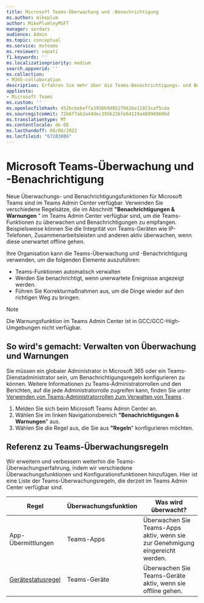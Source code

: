 ```yaml
---
title: Microsoft Teams-Überwachung und -Benachrichtigung
ms.author: mikeplum
author: MikePlumleyMSFT
manager: serdars
audience: Admin
ms.topic: conceptual
ms.service: msteams
ms.reviewer: vapati
f1.keywords: ''
ms.localizationpriority: medium
search.appverid: ''
ms.collection:
- M365-collaboration
description: Erfahren Sie mehr über die Teams-Benachrichtigungs- und Benachrichtigungsfunktionen, die im Microsoft Teams Admin Center verfügbar sind.
appliesto:
- Microsoft Teams
ms.custom: ''
ms.openlocfilehash: 452bcbebeffa3936b9d05270626e11923caf5cda
ms.sourcegitcommit: 72b6f7ab2a44dec395622bfe64119a48094960bd
ms.translationtype: MT
ms.contentlocale: de-DE
ms.lasthandoff: 08/08/2022
ms.locfileid: "67283086"
---
```

# <a name="microsoft-teams-monitoring-and-alerting"></a>Microsoft Teams-Überwachung und -Benachrichtigung

Neue Überwachungs- und Benachrichtigungsfunktionen für Microsoft Teams sind im Teams Admin Center verfügbar. Verwenden Sie verschiedene Regelsätze, die im Abschnitt **"Benachrichtigungen & Warnungen** " im Teams Admin Center verfügbar sind, um die Teams-Funktionen zu überwachen und Benachrichtigungen zu empfangen. Beispielsweise können Sie die Integrität von Teams-Geräten wie IP-Telefonen, Zusammenarbeitsleisten und anderen aktiv überwachen, wenn diese unerwartet offline gehen.  

Ihre Organisation kann die Teams-Überwachung und -Benachrichtigung verwenden, um die folgenden Elemente auszuführen:

- Teams-Funktionen automatisch verwalten
- Werden Sie benachrichtigt, wenn unerwartete Ereignisse angezeigt werden.
- Führen Sie Korrekturmaßnahmen aus, um die Dinge wieder auf den richtigen Weg zu bringen.

> [!NOTE]
> Die Warnungsfunktion im Teams Admin Center ist in GCC/GCC-High-Umgebungen nicht verfügbar.

## <a name="how-to-manage-monitoring-and-alerting"></a>So wird's gemacht: Verwalten von Überwachung und Warnungen

 Sie müssen ein globaler Administrator in Microsoft 365 oder ein Teams-Dienstadministrator sein, um Benachrichtigungsregeln konfigurieren zu können. Weitere Informationen zu Teams-Administratorrollen und den Berichten, auf die jede Administratorrolle zugreifen kann, finden Sie unter [Verwenden von Teams-Administratorrollen zum Verwalten von Teams](../using-admin-roles.md) .

1. Melden Sie sich beim Microsoft Teams Admin Center an.
2. Wählen Sie im linken Navigationsbereich **"Benachrichtigungen & Warnungen**" aus.
3. Wählen Sie die Regel aus, die Sie aus **"Regeln**" konfigurieren möchten.

## <a name="teams-monitoring-rules-reference"></a>Referenz zu Teams-Überwachungsregeln

Wir erweitern und verbessern weiterhin die Teams-Überwachungserfahrung, indem wir verschiedene Überwachungsfunktionen und Konfigurationsfunktionen hinzufügen. Hier ist eine Liste der Teams-Überwachungsregeln, die derzeit im Teams Admin Center verfügbar sind.


|Regel  |Überwachungsfunktion|Was wird überwacht? |
|---------|---------|---------|
|App-Übermittlungen  |Teams-Apps | Überwachen Sie Teams-Apps aktiv, wenn sie zur Genehmigung eingereicht werden.|
|[Gerätestatusregel](device-health-status.md)  |Teams-Geräte | Überwachen Sie Teams-Geräte aktiv, wenn sie offline gehen.|
